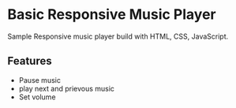 # Basic Responsive Music Player
Sample Responsive music player build with HTML, CSS, JavaScript.
## Features
- Pause music
- play next and prievous music
- Set volume


